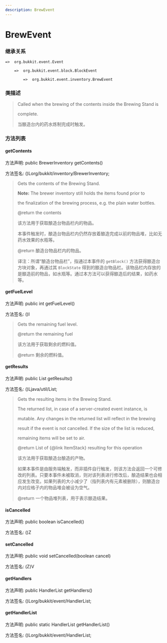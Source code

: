 ```yaml
---
description: BrewEvent
---
```


# BrewEvent

### 继承关系

    =>  org.bukkit.event.Event

        =>  org.bukkit.event.block.BlockEvent

            =>  org.bukkit.event.inventory.BrewEvent

### 类描述

> Called when the brewing of the contents inside the Brewing Stand is
>
> complete.
>
>
> 
> 当酿造台内的药水炼制完成时触发。

### 方法列表

#### getContents

方法声明: public BrewerInventory getContents()

方法签名: ()Lorg/bukkit/inventory/BrewerInventory;

> Gets the contents of the Brewing Stand.
>
> <b>Note:</b> The brewer inventory still holds the items found prior to
>
> the finalization of the brewing process, e.g. the plain water bottles.
>
> @return the contents
>
>
> 
> 该方法用于获取酿造台物品栏内的物品。
>
> 本事件触发时，酿造台物品栏内仍然存放着酿造完成以前的物品堆，比如无药水效果的水瓶等。
>
> @return 酿造台物品栏内的物品。
>
>
> 
> 译注：所谓“酿造台物品栏”，指通过本事件的 `getBlock()` 方法获得酿造台方块对象，再通过其 `BlockState` 得到的酿造台物品栏。该物品栏内存放的是酿造前的物品，如水瓶等。通过本方法可以获得酿造后的结果，如药水等。

#### getFuelLevel

方法声明: public int getFuelLevel()

方法签名: ()I

> Gets the remaining fuel level.
>
> @return the remaining fuel
>
>
> 
> 该方法用于获取剩余的燃料值。
>
> @return 剩余的燃料值。

#### getResults

方法声明: public List<ItemStack> getResults()

方法签名: ()Ljava/util/List;

> Gets the resulting items in the Brewing Stand.
>
> The returned list, in case of a server-created event instance, is
>
> mutable. Any changes in the returned list will reflect in the brewing
>
> result if the event is not cancelled. If the size of the list is reduced,
>
> remaining items will be set to air.
>
> @return List of {@link ItemStack} resulting for this operation
>
>
> 
> 该方法用于获取酿造台酿造的产物。
>
> 如果本事件是由服务端触发，而非插件自行触发，则该方法会返回一个可修改的列表。只要本事件未被取消，则对该列表进行修改后，酿造结果也会相应发生改变。如果列表的大小减少了（指列表内有元素被删除），则酿造台内对应格子内的物品堆会被设为空气。
>
> @return 一个物品堆列表，用于表示酿造结果。

#### isCancelled

方法声明: public boolean isCancelled()

方法签名: ()Z

#### setCancelled

方法声明: public void setCancelled(boolean cancel)

方法签名: (Z)V

#### getHandlers

方法声明: public HandlerList getHandlers()

方法签名: ()Lorg/bukkit/event/HandlerList;

#### getHandlerList

方法声明: public static HandlerList getHandlerList()

方法签名: ()Lorg/bukkit/event/HandlerList;